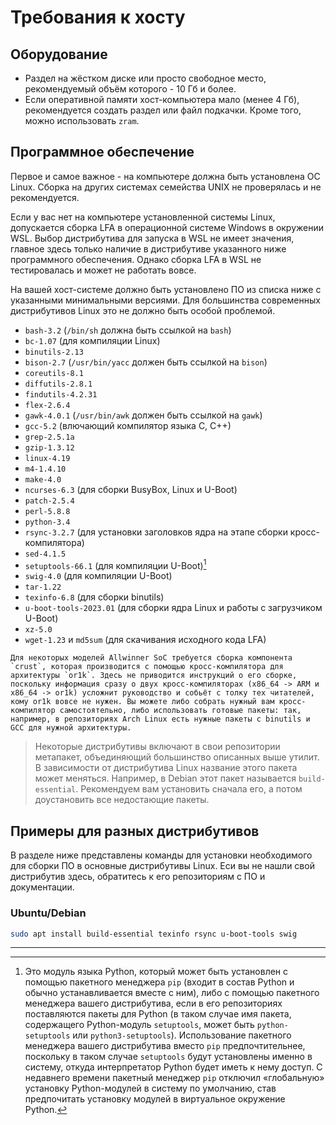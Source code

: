 # Требования к хосту

## Оборудование

- Раздел на жёстком диске или просто свободное место, рекомендуемый объём которого - 10 Гб и более.
- Если оперативной памяти хост-компьютера мало (менее 4 Гб), рекомендуется создать раздел или файл подкачки. Кроме того, можно использовать `zram`.

## Программное обеспечение

Первое и самое важное - на компьютере должна быть установлена ОС Linux. Сборка на других системах семейства UNIX не проверялась и не рекомендуется.

Если у вас нет на компьютере установленной системы Linux, допускается сборка LFA в операционной системе Windows в окружении WSL. Выбор дистрибутива для запуска в WSL не имеет значения, главное здесь только наличие в дистрибутиве указанного ниже программного обеспечения. Однако сборка LFA в WSL не тестировалась и может не работать вовсе.

На вашей хост-системе должно быть установлено ПО из списка ниже с указанными минимальными версиями. Для большинства современных дистрибутивов Linux это не должно быть особой проблемой.

- `bash-3.2` (`/bin/sh` должна быть ссылкой на `bash`)
- `bc-1.07` (для компиляции Linux)
- `binutils-2.13`
- `bison-2.7` (`/usr/bin/yacc` должен быть ссылкой на `bison`)
- `coreutils-8.1`
- `diffutils-2.8.1`
- `findutils-4.2.31`
- `flex-2.6.4`
- `gawk-4.0.1` (`/usr/bin/awk` должен быть ссылкой на `gawk`)
- `gcc-5.2` (влючающий компилятор языка С, C++)
- `grep-2.5.1a`
- `gzip-1.3.12`
- `linux-4.19`
- `m4-1.4.10`
- `make-4.0`
- `ncurses-6.3` (для сборки BusyBox, Linux и U-Boot)
- `patch-2.5.4`
- `perl-5.8.8`
- `python-3.4`
- `rsync-3.2.7` (для установки заголовков ядра на этапе сборки кросс-компилятора)
- `sed-4.1.5`
- `setuptools-66.1` (для компиляции U-Boot)[^1]
- `swig-4.0` (для компиляции U-Boot)
- `tar-1.22`
- `texinfo-6.8` (для сборки binutils)
- `u-boot-tools-2023.01` (для сборки ядра Linux и работы с загрузчиком U-Boot)
- `xz-5.0`
- `wget-1.23` и `md5sum` (для скачивания исходного кода LFA)

```admonish warning title="Внимание"
Для некоторых моделей Allwinner SoC требуется сборка компонента `crust`, которая производится с помощью кросс-компилятора для архитектуры `or1k`. Здесь не приводится инструкций о его сборке, поскольку информация сразу о двух кросс-компиляторах (x86_64 -> ARM и x86_64 -> or1k) усложнит руководство и собьёт с толку тех читателей, кому or1k вовсе не нужен. Вы можете либо собрать нужный вам кросс-компилятор самостоятельно, либо использовать готовые пакеты: так, например, в репозиториях Arch Linux есть нужные пакеты с binutils и GCC для нужной архитектуры.
```

> Некоторые дистрибутивы включают в свои репозитории метапакет, объединяющий большинство описанных выше утилит. В зависимости от дистрибутива Linux название этого пакета может меняться. Например, в Debian этот пакет называется `build-essential`. Рекомендуем вам установить сначала его, а потом доустановить все недостающие пакеты.

## Примеры для разных дистрибутивов

В разделе ниже представлены команды для установки необходимого для сборки ПО в основные дистрибутивы Linux. Еси вы не нашли свой дистрибутив здесь, обратитесь к его репозиториям с ПО и документации.

### Ubuntu/Debian

```bash
sudo apt install build-essential texinfo rsync u-boot-tools swig
```

---

[^1]: Это модуль языка Python, который может быть установлен с помощью пакетного менеджера `pip` (входит в состав Python и обычно устанавливается вместе с ним), либо с помощью пакетного менеджера вашего дистрибутива, если в его репозиториях поставляются пакеты для Python (в таком случае имя пакета, содержащего Python-модуль `setuptools`, может быть `python-setuptools` или `python3-setuptools`). Использование пакетного менеджера вашего дистрибутива вместо `pip` предпочтительнее, поскольку в таком случае `setuptools` будут установлены именно в систему, откуда интерпретатор Python будет иметь к нему доступ. С недавнего времени пакетный менеджер `pip` отключил «глобальную» установку Python-модулей в систему по умолчанию, став предпочитать установку модулей в виртуальное окружение Python.

